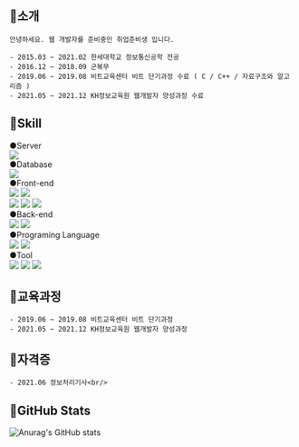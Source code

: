 
## 👋소개
```
안녕하세요. 웹 개발자를 준비중인 취업준비생 입니다.

- 2015.03 ~ 2021.02 한세대학교 정보통신공학 전공
- 2016.12 ~ 2018.09 군복무
- 2019.06 ~ 2019.08 비트교육센터 비트 단기과정 수료 ( C / C++ / 자료구조와 알고리즘 )
- 2021.05 ~ 2021.12 KH정보교육원 웹개발자 양성과정 수료 
```

## 📓Skill
●Server<br/> 
 <img src="https://img.shields.io/badge/SpringBoot-6DB33F?style=flat-square&logo=SpringBoot&logoColor=white"/><br/> 
●Database<br/> 
 <img src="https://img.shields.io/badge/MySQL-4479A1?style=flat-square&logo=MySQL&logoColor=white"/><br/> 
●Front-end<br/> 
 <img src="https://img.shields.io/badge/Vue.js-4FC08D?style=flat-square&logo=Vue.js&logoColor=white"/> 
 <img src="https://img.shields.io/badge/Vuetify-1867C0?style=flat-square&logo=Vuetify&logoColor=white"/><br/> 
 <img src="https://img.shields.io/badge/HTML5-E34F26?style=flat-square&logo=HTML5&logoColor=white"/>
 <img src="https://img.shields.io/badge/Css3-1572B6?style=flat-square&logo=Css3&logoColor=white"/>
 <img src="https://img.shields.io/badge/JavaScript-F7DF1E?style=flat-square&logo=JavaScript&logoColor=white"/><br/> 
●Back-end<br/> 
 <img src="https://img.shields.io/badge/Spring-6DB33F?style=flat-square&logo=Spring&logoColor=white"/>
 <img src="https://img.shields.io/badge/Spring JPA-46BD7B?style=flat-square&logo=Spring&logoColor=white"/><br/> 
●Programing Language<br/> 
 <img src="https://img.shields.io/badge/Java-007396?style=flat-square&logo=Java&logoColor=white"/>
 <img src="https://img.shields.io/badge/Python-3776AB?style=flat-square&logo=Python&logoColor=white"/><br/> 
●Tool<br/>
 <img src="https://img.shields.io/badge/Slack-4A154B?style=flat-square&logo=Slack&logoColor=white"/>
 <img src="https://img.shields.io/badge/Github-181717?style=flat-square&logo=Github&logoColor=white"/>
 <img src="https://img.shields.io/badge/Trello-0052CC?style=flat-square&logo=Trello&logoColor=white"/>


## 👋교육과정
```
- 2019.06 ~ 2019.08 비트교육센터 비트 단기과정 
- 2021.05 ~ 2021.12 KH정보교육원 웹개발자 양성과정 
```
## 👋자격증
```
- 2021.06 정보처리기사<br/> 
```
## 👋GitHub Stats
![Anurag's GitHub stats](https://github-readme-stats.vercel.app/api?username=ChoiJunHwanzz&&show_icons=true&theme=dracula)

